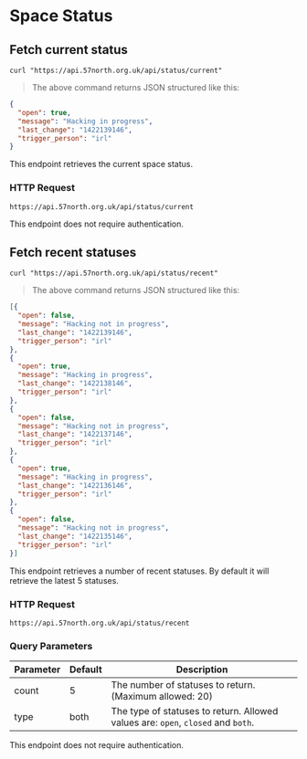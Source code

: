 # Space Status

## Fetch current status

```shell
curl "https://api.57north.org.uk/api/status/current"
```

> The above command returns JSON structured like this:

```json
{
  "open": true,
  "message": "Hacking in progress",
  "last_change": "1422139146",
  "trigger_person": "irl"
}
```

This endpoint retrieves the current space status.

### HTTP Request

`https://api.57north.org.uk/api/status/current`

<aside class="success">
This endpoint does not require authentication.
</aside>

## Fetch recent statuses

```shell
curl "https://api.57north.org.uk/api/status/recent"
```

> The above command returns JSON structured like this:

```json
[{
  "open": false,
  "message": "Hacking not in progress",
  "last_change": "1422139146",
  "trigger_person": "irl"
},
{
  "open": true,
  "message": "Hacking in progress",
  "last_change": "1422138146",
  "trigger_person": "irl"
},
{
  "open": false,
  "message": "Hacking not in progress",
  "last_change": "1422137146",
  "trigger_person": "irl"
},
{
  "open": true,
  "message": "Hacking in progress",
  "last_change": "1422136146",
  "trigger_person": "irl"
},
{
  "open": false,
  "message": "Hacking not in progress",
  "last_change": "1422135146",
  "trigger_person": "irl"
}]
```

This endpoint retrieves a number of recent statuses. By default it will
retrieve the latest 5 statuses.

### HTTP Request

`https://api.57north.org.uk/api/status/recent`

### Query Parameters

Parameter | Default | Description
--------- | ------- | -----------
count     | 5       | The number of statuses to return. (Maximum allowed: 20)
type      | both    | The type of statuses to return. Allowed values are: `open`, `closed` and `both`.

<aside class="success">
This endpoint does not require authentication.
</aside>

